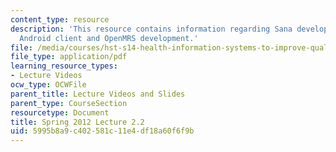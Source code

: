 ```yaml
---
content_type: resource
description: 'This resource contains information regarding Sana development workshop:
  Android client and OpenMRS development.'
file: /media/courses/hst-s14-health-information-systems-to-improve-quality-of-care-in-resource-poor-settings-spring-2012/5995b8a9c402581c11e4df18a60f6f9b_MITHST_S14S12_lec05b_1202.pdf
file_type: application/pdf
learning_resource_types:
- Lecture Videos
ocw_type: OCWFile
parent_title: Lecture Videos and Slides
parent_type: CourseSection
resourcetype: Document
title: Spring 2012 Lecture 2.2
uid: 5995b8a9-c402-581c-11e4-df18a60f6f9b
---
```


